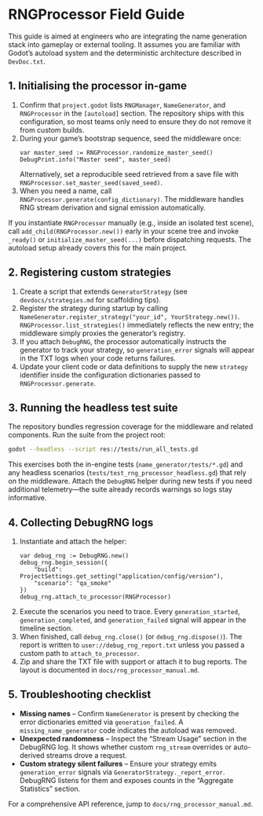 # RNGProcessor Field Guide

This guide is aimed at engineers who are integrating the name generation stack into gameplay or external tooling. It assumes you are familiar with Godot’s autoload system and the deterministic architecture described in `DevDoc.txt`.

## 1. Initialising the processor in-game

1. Confirm that `project.godot` lists `RNGManager`, `NameGenerator`, and `RNGProcessor` in the `[autoload]` section. The repository ships with this configuration, so most teams only need to ensure they do not remove it from custom builds.
2. During your game’s bootstrap sequence, seed the middleware once:
   ```gdscript
   var master_seed := RNGProcessor.randomize_master_seed()
   DebugPrint.info("Master seed", master_seed)
   ```
   Alternatively, set a reproducible seed retrieved from a save file with `RNGProcessor.set_master_seed(saved_seed)`.
3. When you need a name, call `RNGProcessor.generate(config_dictionary)`. The middleware handles RNG stream derivation and signal emission automatically.

If you instantiate `RNGProcessor` manually (e.g., inside an isolated test scene), call `add_child(RNGProcessor.new())` early in your scene tree and invoke `_ready()` or `initialize_master_seed(...)` before dispatching requests. The autoload setup already covers this for the main project.

## 2. Registering custom strategies

1. Create a script that extends `GeneratorStrategy` (see `devdocs/strategies.md` for scaffolding tips).
2. Register the strategy during startup by calling `NameGenerator.register_strategy("your_id", YourStrategy.new())`. `RNGProcessor.list_strategies()` immediately reflects the new entry; the middleware simply proxies the generator’s registry.
3. If you attach `DebugRNG`, the processor automatically instructs the generator to track your strategy, so `generation_error` signals will appear in the TXT logs when your code returns failures.
4. Update your client code or data definitions to supply the new `strategy` identifier inside the configuration dictionaries passed to `RNGProcessor.generate`.

## 3. Running the headless test suite

The repository bundles regression coverage for the middleware and related components. Run the suite from the project root:

```bash
godot --headless --script res://tests/run_all_tests.gd
```

This exercises both the in-engine tests (`name_generator/tests/*.gd`) and any headless scenarios (`tests/test_rng_processor_headless.gd`) that rely on the middleware. Attach the `DebugRNG` helper during new tests if you need additional telemetry—the suite already records warnings so logs stay informative.

## 4. Collecting DebugRNG logs

1. Instantiate and attach the helper:
   ```gdscript
   var debug_rng := DebugRNG.new()
   debug_rng.begin_session({
       "build": ProjectSettings.get_setting("application/config/version"),
       "scenario": "qa_smoke"
   })
   debug_rng.attach_to_processor(RNGProcessor)
   ```
2. Execute the scenarios you need to trace. Every `generation_started`, `generation_completed`, and `generation_failed` signal will appear in the timeline section.
3. When finished, call `debug_rng.close()` (or `debug_rng.dispose()`). The report is written to `user://debug_rng_report.txt` unless you passed a custom path to `attach_to_processor`.
4. Zip and share the TXT file with support or attach it to bug reports. The layout is documented in `docs/rng_processor_manual.md`.

## 5. Troubleshooting checklist

- **Missing names** – Confirm `NameGenerator` is present by checking the error dictionaries emitted via `generation_failed`. A `missing_name_generator` code indicates the autoload was removed.
- **Unexpected randomness** – Inspect the “Stream Usage” section in the DebugRNG log. It shows whether custom `rng_stream` overrides or auto-derived streams drove a request.
- **Custom strategy silent failures** – Ensure your strategy emits `generation_error` signals via `GeneratorStrategy._report_error`. DebugRNG listens for them and exposes counts in the “Aggregate Statistics” section.

For a comprehensive API reference, jump to `docs/rng_processor_manual.md`.
